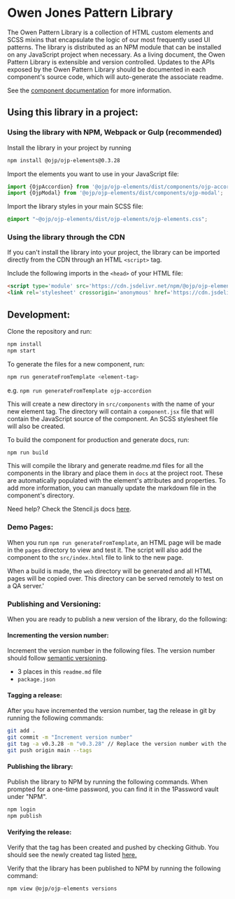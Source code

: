 # Owen Jones Pattern Library

The Owen Pattern Library is a collection of HTML custom elements and SCSS mixins that encapsulate the logic of our most frequently used UI patterns. The library is distributed as an NPM module that can be installed on any JavaScript project when necessary. As a living document, the Owen Pattern Library is extensible and version controlled. Updates to the APIs exposed by the Owen Pattern Library should be documented in each component's source code, which will auto-generate the associate readme.

See the [component documentation](https://github.com/owen-jones/ojp-elements/tree/main/docs/components) for more information.

## Using this library in a project:

### Using the library with NPM, Webpack or Gulp (recommended)

Install the library in your project by running
```bash
npm install @ojp/ojp-elements@0.3.28
```

Import the elements you want to use in your JavaScript file:
```javascript
import {OjpAccordion} from '@ojp/ojp-elements/dist/components/ojp-accordion';
import {OjpModal} from '@ojp/ojp-elements/dist/components/ojp-modal';
```

Import the library styles in your main SCSS file:
```scss
@import "~@ojp/ojp-elements/dist/ojp-elements/ojp-elements.css";
```

### Using the library through the CDN

If you can't install the library into your project, the library can be imported 
directly from the CDN through an HTML `<script>` tag.

Include the following imports in the `<head>` of your HTML file:

```html
<script type='module' src='https://cdn.jsdelivr.net/npm/@ojp/ojp-elements@0.3.28/dist/ojp-elements/ojp-elements.esm.min.js'></script>
<link rel='stylesheet' crossorigin='anonymous' href='https://cdn.jsdelivr.net/npm/@ojp/ojp-elements@0.3.28/dist/ojp-elements/ojp-elements.min.css'/>
```

## Development:

Clone the repository and run:
```bash
npm install
npm start
```
To generate the files for a new component, run:

```bash
npm run generateFromTemplate <element-tag>
```
e.g. `npm run generateFromTemplate ojp-accordion`

This will create a new directory in `src/components` with the name of your new element tag. The directory will contain a `component.jsx` file that will contain the JavaScript source of the component. An SCSS stylesheet file will also be created.

To build the component for production and generate docs, run:

```bash
npm run build
```

This will compile the library and generate readme.md files for all the components in the library and place them in `docs` at the project root. These are automatically populated with the element's attributes and properties. To add more information, you can manually update the markdown file in the component's directory.

Need help? Check the Stencil.js docs [here](https://stenciljs.com/docs/my-first-component).

### Demo Pages:

When you run `npm run generateFromTemplate`, an HTML page will be made in the `pages` directory to view and test it. The script will also add the component to the `src/index.html` file to link to the new page.

When a build is made, the `web` directory will be generated and all HTML pages will be copied over. This directory can be served remotely to test on a QA server.'

### Publishing and Versioning:
When you are ready to publish a new version of the library, do the following:

#### Incrementing the version number:
Increment the version number in the following files. The version number should follow [semantic versioning](https://semver.org/).

- 3 places in this `readme.md` file
- `package.json`

#### Tagging a release:
After you have incremented the version number, tag the release in git by running the following commands:

```bash
git add .
git commit -m "Increment version number"
git tag -a v0.3.28 -m "v0.3.28" // Replace the version number with the new version number
git push origin main --tags
```

#### Publishing the library:
Publish the library to NPM by running the following commands. When prompted for a one-time password, you can find it in the 1Password vault under "NPM".

```bash
npm login
npm publish
```

#### Verifying the release:
Verify that the tag has been created and pushed by checking Github. You should see the newly created tag listed [here.](https://github.com/owen-jones/ojp-elements/tags)

Verify that the library has been published to NPM by running the following command:
```bash
npm view @ojp/ojp-elements versions
```
